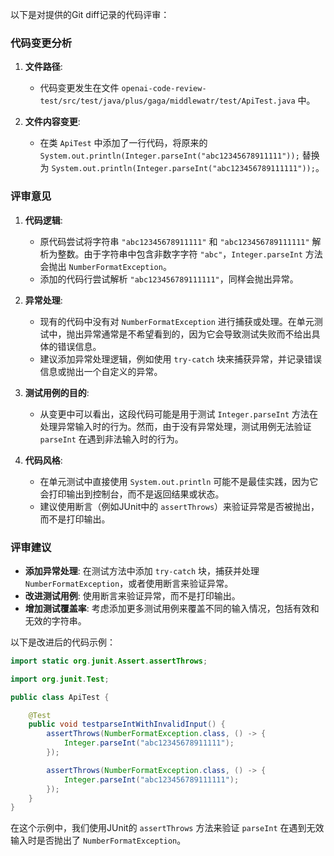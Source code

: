 以下是对提供的Git diff记录的代码评审：

### 代码变更分析

1. **文件路径**:
   - 代码变更发生在文件 `openai-code-review-test/src/test/java/plus/gaga/middlewatr/test/ApiTest.java` 中。

2. **文件内容变更**:
   - 在类 `ApiTest` 中添加了一行代码，将原来的 `System.out.println(Integer.parseInt("abc12345678911111"));` 替换为 `System.out.println(Integer.parseInt("abc123456789111111"));`。

### 评审意见

1. **代码逻辑**:
   - 原代码尝试将字符串 `"abc12345678911111"` 和 `"abc123456789111111"` 解析为整数。由于字符串中包含非数字字符 `"abc"`，`Integer.parseInt` 方法会抛出 `NumberFormatException`。
   - 添加的代码行尝试解析 `"abc123456789111111"`，同样会抛出异常。

2. **异常处理**:
   - 现有的代码中没有对 `NumberFormatException` 进行捕获或处理。在单元测试中，抛出异常通常是不希望看到的，因为它会导致测试失败而不给出具体的错误信息。
   - 建议添加异常处理逻辑，例如使用 `try-catch` 块来捕获异常，并记录错误信息或抛出一个自定义的异常。

3. **测试用例的目的**:
   - 从变更中可以看出，这段代码可能是用于测试 `Integer.parseInt` 方法在处理异常输入时的行为。然而，由于没有异常处理，测试用例无法验证 `parseInt` 在遇到非法输入时的行为。

4. **代码风格**:
   - 在单元测试中直接使用 `System.out.println` 可能不是最佳实践，因为它会打印输出到控制台，而不是返回结果或状态。
   - 建议使用断言（例如JUnit中的 `assertThrows`）来验证异常是否被抛出，而不是打印输出。

### 评审建议

- **添加异常处理**: 在测试方法中添加 `try-catch` 块，捕获并处理 `NumberFormatException`，或者使用断言来验证异常。
- **改进测试用例**: 使用断言来验证异常，而不是打印输出。
- **增加测试覆盖率**: 考虑添加更多测试用例来覆盖不同的输入情况，包括有效和无效的字符串。

以下是改进后的代码示例：

```java
import static org.junit.Assert.assertThrows;

import org.junit.Test;

public class ApiTest {

    @Test
    public void testparseIntWithInvalidInput() {
        assertThrows(NumberFormatException.class, () -> {
            Integer.parseInt("abc12345678911111");
        });

        assertThrows(NumberFormatException.class, () -> {
            Integer.parseInt("abc123456789111111");
        });
    }
}
```

在这个示例中，我们使用JUnit的 `assertThrows` 方法来验证 `parseInt` 在遇到无效输入时是否抛出了 `NumberFormatException`。